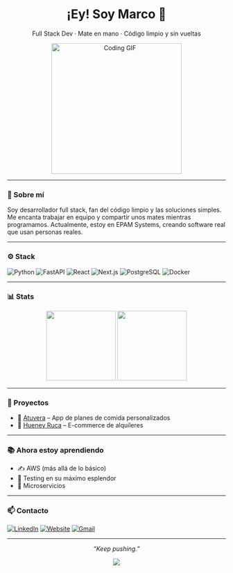 <h1 align="center">¡Ey! Soy Marco 👋</h1>
<p align="center">Full Stack Dev · Mate en mano · Código limpio y sin vueltas</p>

<p align="center">
  <img src="https://media.giphy.com/media/dWesBcTLavkZuG35MI/giphy.gif" width="300" alt="Coding GIF" />
</p>

---

### 🧠 Sobre mí

Soy desarrollador full stack, fan del código limpio y las soluciones simples. Me encanta trabajar en equipo y compartir unos mates mientras programamos. Actualmente, estoy en EPAM Systems, creando software real que usan personas reales.

---

### ⚙️ Stack

![Python](https://img.shields.io/badge/Python-3776AB?style=flat&logo=python&logoColor=white)
![FastAPI](https://img.shields.io/badge/FastAPI-009688?style=flat&logo=fastapi&logoColor=white)
![React](https://img.shields.io/badge/React-20232A?style=flat&logo=react)
![Next.js](https://img.shields.io/badge/Next.js-000?style=flat&logo=next.js)
![PostgreSQL](https://img.shields.io/badge/PostgreSQL-316192?style=flat&logo=postgresql)
![Docker](https://img.shields.io/badge/Docker-2496ED?style=flat&logo=docker&logoColor=white)

---

### 📊 Stats

<p align="center">
  <img src="https://github-readme-stats.vercel.app/api?username=Mark-kus&show_icons=true&theme=tokyonight" height="160" />
  <img src="https://github-readme-stats.vercel.app/api/top-langs/?username=Mark-kus&layout=compact&theme=tokyonight" height="160" />
</p>

---

### 🚀 Proyectos

- 🥗 [Atuvera](https://atuvera.health) – App de planes de comida personalizados
- 🛒 [Hueney Ruca](https://github.com/Mark-kus/hueney-ruca) – E-commerce de alquileres

---

### 📚 Ahora estoy aprendiendo

- ✍️ AWS (más allá de lo básico)
- 🧪 Testing en su máximo esplendor
- 🔧 Microservicios

---

### 📫 Contacto

[![LinkedIn](https://img.shields.io/badge/LinkedIn-Marco%20Tignanelli-blue?style=flat&logo=linkedin)](https://ar.linkedin.com/in/marco-tignanelli/es)
[![Website](https://img.shields.io/badge/Website-mark--kus.com-black?style=flat&logo=google-chrome)](https://www.mark-kus.com)
[![Gmail](https://img.shields.io/badge/Gmail-tignanellimarco@gmail.com-D14836?style=flat&logo=gmail&logoColor=white)](mailto:tignanellimarco@gmail.com)

---

<p align="center">
  <em>“Keep pushing.”</em>
</p>
<p align="center">
  <img src="https://komarev.com/ghpvc/?username=Mark-kus&label=Profile%20views&color=0e75b6&style=flat" />
</p>
